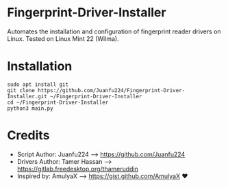 # Fingerprint-Driver-Installer
Automates the installation and configuration of fingerprint reader drivers on Linux. Tested on Linux Mint 22 (Wilma).

# Installation
```
sudo apt install git
git clone https://github.com/Juanfu224/Fingerprint-Driver-Installer.git ~/Fingerprint-Driver-Installer
cd ~/Fingerprint-Driver-Installer
python3 main.py
```
# Credits
- Script Author: Juanfu224 --> https://github.com/Juanfu224
- Drivers Author: Tamer Hassan --> https://gitlab.freedesktop.org/thameruddin
- Inspired by: AmulyaX --> https://gist.github.com/AmulyaX ❤️

